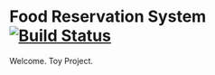 # Food Reservation System [![Build Status](https://travis-ci.com/ballgaveship/food_reservation_system_server.svg?branch=master)](https://travis-ci.com/ballgaveship/food_reservation_system_server)

Welcome. Toy Project.

